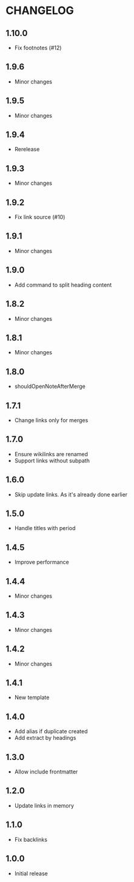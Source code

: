 # CHANGELOG

## 1.10.0

- Fix footnotes (#12)

## 1.9.6

- Minor changes

## 1.9.5

- Minor changes

## 1.9.4

- Rerelease

## 1.9.3

- Minor changes

## 1.9.2

- Fix link source (#10)

## 1.9.1

- Minor changes

## 1.9.0

- Add command to split heading content

## 1.8.2

- Minor changes

## 1.8.1

- Minor changes

## 1.8.0

- shouldOpenNoteAfterMerge

## 1.7.1

- Change links only for merges

## 1.7.0

- Ensure wikilinks are renamed
- Support links without subpath

## 1.6.0

- Skip update links. As it's already done earlier

## 1.5.0

- Handle titles with period

## 1.4.5

- Improve performance

## 1.4.4

- Minor changes

## 1.4.3

- Minor changes

## 1.4.2

- Minor changes

## 1.4.1

- New template

## 1.4.0

- Add alias if duplicate created
- Add extract by headings

## 1.3.0

- Allow include frontmatter

## 1.2.0

- Update links in memory

## 1.1.0

- Fix backlinks

## 1.0.0

- Initial release
